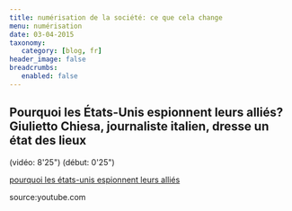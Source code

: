 ```yaml
---
title: numérisation de la société: ce que cela change
menu: numérisation
date: 03-04-2015
taxonomy:
   category: [blog, fr]
header_image: false
breadcrumbs:
   enabled: false
---
```


## Pourquoi les États-Unis espionnent leurs alliés? Giulietto Chiesa, journaliste italien, dresse un état des lieux

(vidéo: 8'25") (début: 0'25")

[pourquoi les états-unis espionnent leurs alliés]

source:youtube.com

[pourquoi les états-unis espionnent leurs alliés]: http://www.dailymotion.com/video/x16j4o0_g-chiesa-pourquoi-les-usa-et-la-nsa-espionnent-leurs-allies_news "Giulietto Chiesa, journaliste italien, dresse un état des lieux"